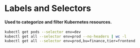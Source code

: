 # Labels and Selectors
#### Used to categorize and filter Kubernetes resources.
```bash
kubectl get pods --selector env=dev
kubectl get all --selector env=prod --no-headers | wc -l
kubectl get all --selector env=prod,bu=finance,tier=frontend
```
